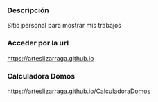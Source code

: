 ### Descripción
Sitio personal para mostrar mis trabajos

### Acceder por la url
https://arteslizarraga.github.io

### Calculadora Domos
https://arteslizarraga.github.io/CalculadoraDomos


